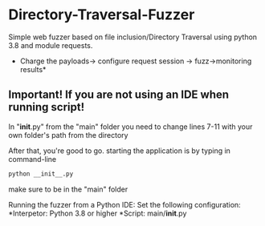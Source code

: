 # Directory-Traversal-Fuzzer
Simple web fuzzer based on file inclusion/Directory Traversal using python 3.8 and module requests.
* Charge the payloads-> configure request session -> fuzz->monitoring results*


## Important! If you are not using an IDE when running script!
In "__init__.py" from the "main" folder  you need to change lines 7-11 with your own folder's path from the directory

After that, you're good to go.
starting the application is by typing in command-line
```bash
python __init__.py 
```
make sure to be in the "main" folder


Running the fuzzer from a Python IDE: 
Set the following configuration: 
*Interpetor: Python 3.8 or higher
*Script: main/__init__.py
